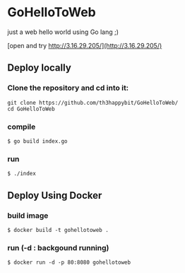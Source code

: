 # GoHelloToWeb

just a web hello world using Go lang ;)

[open and try http://3.16.29.205/](http://3.16.29.205/)

## Deploy locally
### Clone the repository and cd into it:
```
git clone https://github.com/th3happybit/GoHelloToWeb/
cd GoHelloToWeb
```

### compile
```
$ go build index.go
```

### run
```
$ ./index
```

## Deploy Using Docker

### build image
```
$ docker build -t gohellotoweb .
```

### run (-d : backgound running)
```
$ docker run -d -p 80:8080 gohellotoweb
```
